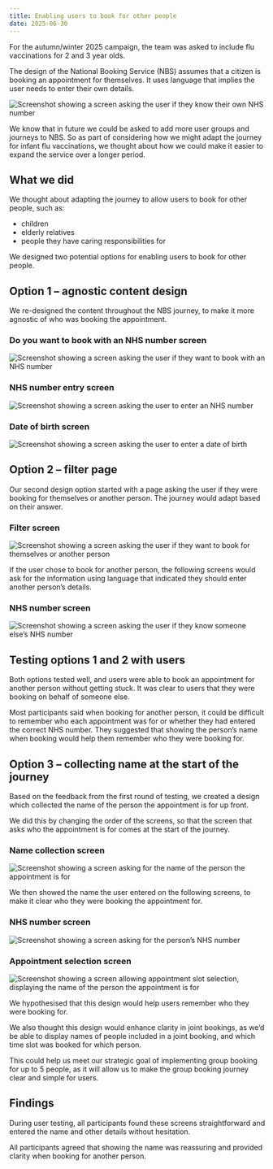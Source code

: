 ```yaml
---
title: Enabling users to book for other people
date: 2025-06-30
---
```


For the autumn/winter 2025 campaign, the team was asked to include flu vaccinations for 2 and 3 year olds.

The design of the National Booking Service (NBS) assumes that a citizen is booking an appointment for themselves. It uses language that implies the user needs to enter their own details.

![Screenshot showing a screen asking the user if they know their own NHS number](nhs-no-radio.png)

We know that in future we could be asked to add more user groups and journeys to NBS. So as part of considering how we might adapt the journey for infant flu vaccinations, we thought about how we could make it easier to expand the service over a longer period.

## What we did

We thought about adapting the journey to allow users to book for other people, such as:

- children
- elderly relatives
- people they have caring responsibilities for

We designed two potential options for enabling users to book for other people.

## Option 1 – agnostic content design

We re-designed the content throughout the NBS journey, to make it more agnostic of who was booking the appointment.

### Do you want to book with an NHS number screen

![Screenshot showing a screen asking the user if they want to book with an NHS number](agnostic-nhs-no-radio.png)

### NHS number entry screen

![Screenshot showing a screen asking the user to enter an NHS number](agnostic-nhs-no.png)

### Date of birth screen

![Screenshot showing a screen asking the user to enter a date of birth](agnostic-dob.png)

## Option 2 – filter page

Our second design option started with a page asking the user if they were booking for themselves or another person. The journey would adapt based on their answer.

### Filter screen

![Screenshot showing a screen asking the user if they want to book for themselves or another person](proxy-filter.png)

If the user chose to book for another person, the following screens would ask for the information using language that indicated they should enter another person’s details.

### NHS number screen

![Screenshot showing a screen asking the user if they know someone else’s NHS number](filter-nhs-no-radio.png)

## Testing options 1 and 2 with users

Both options tested well, and users were able to book an appointment for another person without getting stuck. It was clear to users that they were booking on behalf of someone else.

Most participants said when booking for another person, it could be difficult to remember who each appointment was for or whether they had entered the correct NHS number. They suggested that showing the person’s name when booking would help them remember who they were booking for.

## Option 3 – collecting name at the start of the journey

Based on the feedback from the first round of testing, we created a design which collected the name of the person the appointment is for up front.

We did this by changing the order of the screens, so that the screen that asks who the appointment is for comes at the start of the journey.

### Name collection screen

![Screenshot showing a screen asking for the name of the person the appointment is for](name.png)

We then showed the name the user entered on the following screens, to make it clear who they were booking the appointment for.

### NHS number screen

![Screenshot showing a screen asking for the person’s NHS number](name-nhs-no.png)

### Appointment selection screen

![Screenshot showing a screen allowing appointment slot selection, displaying the name of the person the appointment is for](name-choose-slot.png)

We hypothesised that this design would help users remember who they were booking for.

We also thought this design would enhance clarity in joint bookings, as we’d be able to display names of people included in a joint booking, and which time slot was booked for which person.

This could help us meet our strategic goal of implementing group booking for up to 5 people, as it will allow us to make the group booking journey clear and simple for users.

## Findings

During user testing, all participants found these screens straightforward and entered the name and other details without hesitation.

All participants agreed that showing the name was reassuring and provided clarity when booking for another person.

